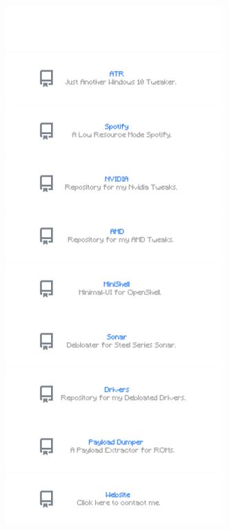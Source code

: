 <!--           [<img src="img/link">](http://example.com/)           --> 
[<img src="https://github.com/gzmatte/trash/blob/main/0Developing.png">](https://gzmatte.github.io)
[<img src="https://github.com/gzmatte/trash/blob/main/0ATR.png">](https://github.com/gzmatte/ATR)
[<img src="https://github.com/gzmatte/trash/blob/main/0spotify4.png">](https://github.com/gzmatte/Spotify)
[<img src="https://github.com/gzmatte/trash/blob/main/0NVIDIA.png">](https://github.com/gzmatte/NVIDIA)
[<img src="https://github.com/gzmatte/trash/blob/main/0AMD.png">](https://github.com/gzmatte/AMD)
[<img src="https://github.com/gzmatte/trash/blob/main/0OpenShell.png">](https://github.com/gzmatte/Mini-Shell)
[<img src="https://github.com/gzmatte/trash/blob/main/0Sonar.png">](https://github.com/gzmatte/Sonar)
[<img src="https://github.com/gzmatte/trash/blob/main/0Drivers.png">](https://github.com/gzmatte/Drivers)
[<img src="https://github.com/gzmatte/trash/blob/main/payload.png">](https://github.com/gzmatte/Payload)
[<img src="https://github.com/gzmatte/trash/blob/main/0web2.png">](https://gzmatte.github.io/)

<!--     [<img src="https://github.com/gzmatte/trash/blob/main/0Download.png">](https://gzmatte.github.io/)   -->
<!--     [<img src="https://github.com/gzmatte/trash/blob/main/0L803.png">](https://github.com/gzmatte/L803)   -->
